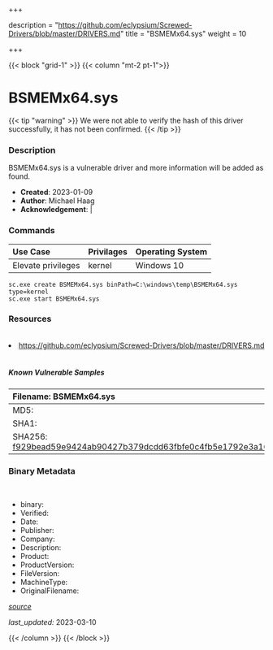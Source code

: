 +++

description = "https://github.com/eclypsium/Screwed-Drivers/blob/master/DRIVERS.md"
title = "BSMEMx64.sys"
weight = 10

+++


{{< block "grid-1" >}}
{{< column "mt-2 pt-1">}}




# BSMEMx64.sys 


{{< tip "warning" >}}
We were not able to verify the hash of this driver successfully, it has not been confirmed.
{{< /tip >}}




### Description


BSMEMx64.sys is a vulnerable driver and more information will be added as found.


- **Created**: 2023-01-09
- **Author**: Michael Haag
- **Acknowledgement**:  | [](https://twitter.com/)

### Commands

| Use Case | Privilages | Operating System | 
|:---- | ---- | ---- |
| Elevate privileges | kernel | Windows 10 |

```
sc.exe create BSMEMx64.sys binPath=C:\windows\temp\BSMEMx64.sys type=kernel
sc.exe start BSMEMx64.sys
```

### Resources
<br>


<li><a href=" https://github.com/eclypsium/Screwed-Drivers/blob/master/DRIVERS.md"> https://github.com/eclypsium/Screwed-Drivers/blob/master/DRIVERS.md</a></li>


<br>


##### Known Vulnerable Samples

| Filename: BSMEMx64.sys |
|:---- |
|MD5: <a href="https://www.virustotal.com/gui/file/{&#39;Filename&#39;: &#39;BSMEMx64.sys&#39;, &#39;MD5&#39;: &#39;&#39;, &#39;SHA1&#39;: &#39;&#39;, &#39;SHA256&#39;: &#39;f929bead59e9424ab90427b379dcdd63fbfe0c4fb5e1792e3a1685541cd5ec65&#39;}"></a>|
|SHA1: <a href="https://www.virustotal.com/gui/file/{&#39;Filename&#39;: &#39;BSMEMx64.sys&#39;, &#39;MD5&#39;: &#39;&#39;, &#39;SHA1&#39;: &#39;&#39;, &#39;SHA256&#39;: &#39;f929bead59e9424ab90427b379dcdd63fbfe0c4fb5e1792e3a1685541cd5ec65&#39;}"></a>|
|SHA256: <a href="https://www.virustotal.com/gui/file/{&#39;Filename&#39;: &#39;BSMEMx64.sys&#39;, &#39;MD5&#39;: &#39;&#39;, &#39;SHA1&#39;: &#39;&#39;, &#39;SHA256&#39;: &#39;f929bead59e9424ab90427b379dcdd63fbfe0c4fb5e1792e3a1685541cd5ec65&#39;}">f929bead59e9424ab90427b379dcdd63fbfe0c4fb5e1792e3a1685541cd5ec65</a>|




### Binary Metadata
<br>

- binary: 
- Verified: 
- Date: 
- Publisher: 
- Company: 
- Description: 
- Product: 
- ProductVersion: 
- FileVersion: 
- MachineType: 
- OriginalFilename: 

[*source*](https://github.com/magicsword-io/LOLDrivers/tree/main/yaml/bsmemx64.sys.yml)

*last_updated:* 2023-03-10


{{< /column >}}
{{< /block >}}
